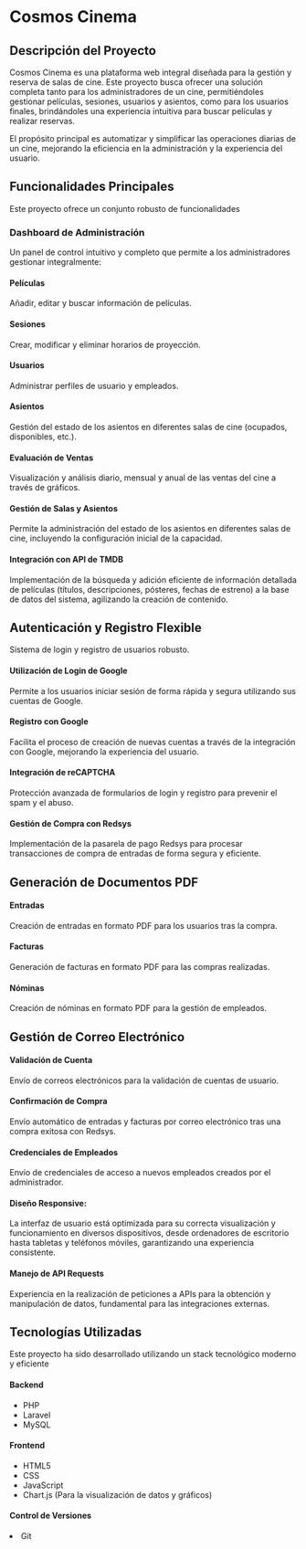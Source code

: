 <h1>Cosmos Cinema</h1>

<h2>Descripción del Proyecto</h2> 

Cosmos Cinema es una plataforma web integral diseñada para la gestión y reserva de salas de cine. Este proyecto busca ofrecer una solución completa tanto para los administradores de un cine, permitiéndoles gestionar películas, sesiones, usuarios y asientos, como para los usuarios finales, brindándoles una experiencia intuitiva para buscar películas y realizar reservas.

El propósito principal es automatizar y simplificar las operaciones diarias de un cine, mejorando la eficiencia en la administración y la experiencia del usuario.

<h2>Funcionalidades Principales</h2>

Este proyecto ofrece un conjunto robusto de funcionalidades

<h3>Dashboard de Administración</h3> Un panel de control intuitivo y completo que permite a los administradores gestionar integralmente:

<h4>Películas</h4> Añadir, editar y buscar información de películas.

<h4>Sesiones</h4> Crear, modificar y eliminar horarios de proyección.

<h4>Usuarios</h4> Administrar perfiles de usuario y empleados.

<h4>Asientos</h4> Gestión del estado de los asientos en diferentes salas de cine (ocupados, disponibles, etc.).

<h4>Evaluación de Ventas</h4> Visualización y análisis diario, mensual y anual de las ventas del cine a través de gráficos.

<h4>Gestión de Salas y Asientos</h4> Permite la administración del estado de los asientos en diferentes salas de cine, incluyendo la configuración inicial de la capacidad.

<h4>Integración con API de TMDB</h4> Implementación de la búsqueda y adición eficiente de información detallada de películas (títulos, descripciones, pósteres, fechas de estreno) a la base de datos del sistema, agilizando la creación de contenido.

<h2>Autenticación y Registro Flexible</h2>

Sistema de login y registro de usuarios robusto.

<h4>Utilización de Login de Google</h4> Permite a los usuarios iniciar sesión de forma rápida y segura utilizando sus cuentas de Google.

<h4>Registro con Google</h4> Facilita el proceso de creación de nuevas cuentas a través de la integración con Google, mejorando la experiencia del usuario.

<h4>Integración de reCAPTCHA</h4> Protección avanzada de formularios de login y registro para prevenir el spam y el abuso.

<h4>Gestión de Compra con Redsys</h4> Implementación de la pasarela de pago Redsys para procesar transacciones de compra de entradas de forma segura y eficiente.

<h2>Generación de Documentos PDF</h2>

<h4>Entradas</h4> Creación de entradas en formato PDF para los usuarios tras la compra.

<h4>Facturas</h4> Generación de facturas en formato PDF para las compras realizadas.

<h4>Nóminas</h4> Creación de nóminas en formato PDF para la gestión de empleados.

<h2>Gestión de Correo Electrónico</h2>

<h4>Validación de Cuenta</h4> Envío de correos electrónicos para la validación de cuentas de usuario.

<h4>Confirmación de Compra</h4> Envío automático de entradas y facturas por correo electrónico tras una compra exitosa con Redsys.

<h4>Credenciales de Empleados</h4> Envío de credenciales de acceso a nuevos empleados creados por el administrador.

<h4>Diseño Responsive:</h4> La interfaz de usuario está optimizada para su correcta visualización y funcionamiento en diversos dispositivos, desde ordenadores de escritorio hasta tabletas y teléfonos móviles, garantizando una experiencia consistente.

<h4>Manejo de API Requests</h4> Experiencia en la realización de peticiones a APIs para la obtención y manipulación de datos, fundamental para las integraciones externas.

<h2>Tecnologías Utilizadas</h2>
Este proyecto ha sido desarrollado utilizando un stack tecnológico moderno y eficiente

<h4>Backend</h4>

<ul>

<li>PHP</li>

<li>Laravel</li>

<li>MySQL</li>

</ul>

<h4>Frontend</h4>

<ul>

<li>HTML5</li>

<li>CSS</li>

<li>JavaScript</li>

<li>Chart.js (Para la visualización de datos y gráficos)</li>

</ul>

<h4>Control de Versiones</h4>

</ul>

<li>Git</li>

</ul>
